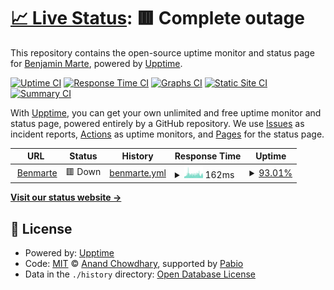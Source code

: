 # [📈 Live Status](https://benmarte.github.io/status.benmarte.com): <!--live status--> **🟥 Complete outage**

This repository contains the open-source uptime monitor and status page for [Benjamin Marte](http://www.benmarte.com), powered by [Upptime](https://github.com/upptime/upptime).

[![Uptime CI](https://github.com/benmarte/status.benmarte.com/workflows/Uptime%20CI/badge.svg)](https://github.com/benmarte/status.benmarte.com/actions?query=workflow%3A%22Uptime+CI%22)
[![Response Time CI](https://github.com/benmarte/status.benmarte.com/workflows/Response%20Time%20CI/badge.svg)](https://github.com/benmarte/status.benmarte.com/actions?query=workflow%3A%22Response+Time+CI%22)
[![Graphs CI](https://github.com/benmarte/status.benmarte.com/workflows/Graphs%20CI/badge.svg)](https://github.com/benmarte/status.benmarte.com/actions?query=workflow%3A%22Graphs+CI%22)
[![Static Site CI](https://github.com/benmarte/status.benmarte.com/workflows/Static%20Site%20CI/badge.svg)](https://github.com/benmarte/status.benmarte.com/actions?query=workflow%3A%22Static+Site+CI%22)
[![Summary CI](https://github.com/benmarte/status.benmarte.com/workflows/Summary%20CI/badge.svg)](https://github.com/benmarte/status.benmarte.com/actions?query=workflow%3A%22Summary+CI%22)

With [Upptime](https://upptime.js.org), you can get your own unlimited and free uptime monitor and status page, powered entirely by a GitHub repository. We use [Issues](https://github.com/benmarte/status.benmarte.com/issues) as incident reports, [Actions](https://github.com/benmarte/status.benmarte.com/actions) as uptime monitors, and [Pages](https://benmarte.github.io/status.benmarte.com) for the status page.

<!--start: status pages-->
<!-- This summary is generated by Upptime (https://github.com/upptime/upptime) -->
<!-- Do not edit this manually, your changes will be overwritten -->
<!-- prettier-ignore -->
| URL | Status | History | Response Time | Uptime |
| --- | ------ | ------- | ------------- | ------ |
| <img alt="" src="https://icons.duckduckgo.com/ip3/benmarte.com.ico" height="13"> [Benmarte](https://benmarte.com) | 🟥 Down | [benmarte.yml](https://github.com/benmarte/status.benmarte.com/commits/HEAD/history/benmarte.yml) | <details><summary><img alt="Response time graph" src="./graphs/benmarte/response-time-week.png" height="20"> 162ms</summary><br><a href="https://benmarte.github.io/status.benmarte.com/history/benmarte"><img alt="Response time 164" src="https://img.shields.io/endpoint?url=https%3A%2F%2Fraw.githubusercontent.com%2Fbenmarte%2Fstatus.benmarte.com%2FHEAD%2Fapi%2Fbenmarte%2Fresponse-time.json"></a><br><a href="https://benmarte.github.io/status.benmarte.com/history/benmarte"><img alt="24-hour response time 163" src="https://img.shields.io/endpoint?url=https%3A%2F%2Fraw.githubusercontent.com%2Fbenmarte%2Fstatus.benmarte.com%2FHEAD%2Fapi%2Fbenmarte%2Fresponse-time-day.json"></a><br><a href="https://benmarte.github.io/status.benmarte.com/history/benmarte"><img alt="7-day response time 162" src="https://img.shields.io/endpoint?url=https%3A%2F%2Fraw.githubusercontent.com%2Fbenmarte%2Fstatus.benmarte.com%2FHEAD%2Fapi%2Fbenmarte%2Fresponse-time-week.json"></a><br><a href="https://benmarte.github.io/status.benmarte.com/history/benmarte"><img alt="30-day response time 164" src="https://img.shields.io/endpoint?url=https%3A%2F%2Fraw.githubusercontent.com%2Fbenmarte%2Fstatus.benmarte.com%2FHEAD%2Fapi%2Fbenmarte%2Fresponse-time-month.json"></a><br><a href="https://benmarte.github.io/status.benmarte.com/history/benmarte"><img alt="1-year response time 164" src="https://img.shields.io/endpoint?url=https%3A%2F%2Fraw.githubusercontent.com%2Fbenmarte%2Fstatus.benmarte.com%2FHEAD%2Fapi%2Fbenmarte%2Fresponse-time-year.json"></a></details> | <details><summary><a href="https://benmarte.github.io/status.benmarte.com/history/benmarte">93.01%</a></summary><a href="https://benmarte.github.io/status.benmarte.com/history/benmarte"><img alt="All-time uptime 97.86%" src="https://img.shields.io/endpoint?url=https%3A%2F%2Fraw.githubusercontent.com%2Fbenmarte%2Fstatus.benmarte.com%2FHEAD%2Fapi%2Fbenmarte%2Fuptime.json"></a><br><a href="https://benmarte.github.io/status.benmarte.com/history/benmarte"><img alt="24-hour uptime 65.89%" src="https://img.shields.io/endpoint?url=https%3A%2F%2Fraw.githubusercontent.com%2Fbenmarte%2Fstatus.benmarte.com%2FHEAD%2Fapi%2Fbenmarte%2Fuptime-day.json"></a><br><a href="https://benmarte.github.io/status.benmarte.com/history/benmarte"><img alt="7-day uptime 93.01%" src="https://img.shields.io/endpoint?url=https%3A%2F%2Fraw.githubusercontent.com%2Fbenmarte%2Fstatus.benmarte.com%2FHEAD%2Fapi%2Fbenmarte%2Fuptime-week.json"></a><br><a href="https://benmarte.github.io/status.benmarte.com/history/benmarte"><img alt="30-day uptime 97.86%" src="https://img.shields.io/endpoint?url=https%3A%2F%2Fraw.githubusercontent.com%2Fbenmarte%2Fstatus.benmarte.com%2FHEAD%2Fapi%2Fbenmarte%2Fuptime-month.json"></a><br><a href="https://benmarte.github.io/status.benmarte.com/history/benmarte"><img alt="1-year uptime 97.86%" src="https://img.shields.io/endpoint?url=https%3A%2F%2Fraw.githubusercontent.com%2Fbenmarte%2Fstatus.benmarte.com%2FHEAD%2Fapi%2Fbenmarte%2Fuptime-year.json"></a></details>

<!--end: status pages-->

[**Visit our status website →**](https://benmarte.github.io/status.benmarte.com)

## 📄 License

- Powered by: [Upptime](https://github.com/upptime/upptime)
- Code: [MIT](./LICENSE) © [Anand Chowdhary](https://anandchowdhary.com), supported by [Pabio](https://pabio.com)
- Data in the `./history` directory: [Open Database License](https://opendatacommons.org/licenses/odbl/1-0/)
